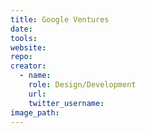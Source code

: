 ```yaml
---
title: Google Ventures
date:
tools:
website:
repo:
creator:
  - name:
    role: Design/Development
    url:
    twitter_username:
image_path:
---
```


